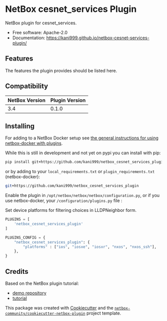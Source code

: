 # NetBox cesnet_services Plugin

NetBox plugin for cesnet_services.


* Free software: Apache-2.0
* Documentation: https://kani999.github.io/netbox-cesnet-services-plugin/


## Features

The features the plugin provides should be listed here.

## Compatibility

| NetBox Version | Plugin Version |
|----------------|----------------|
|     3.4        |      0.1.0     |

## Installing

For adding to a NetBox Docker setup see
[the general instructions for using netbox-docker with plugins](https://github.com/netbox-community/netbox-docker/wiki/Using-Netbox-Plugins).

While this is still in development and not yet on pypi you can install with pip:

```bash
pip install git+https://github.com/kani999/netbox_cesnet_services_plugin
```

or by adding to your `local_requirements.txt` or `plugin_requirements.txt` (netbox-docker):

```bash
git+https://github.com/kani999/netbox_cesnet_services_plugin
```

Enable the plugin in `/opt/netbox/netbox/netbox/configuration.py`,
 or if you use netbox-docker, your `/configuration/plugins.py` file :

Set device platforms for filtering choices in LLDPNeighbor form. 

```python
PLUGINS = [
    'netbox_cesnet_services_plugin'
]

PLUGINS_CONFIG = {
    "netbox_cesnet_services_plugin": {
        "platforms" : ["ios", "iosxe", "iosxr", "nxos", "nxos_ssh"],
    },
}
```

## Credits

Based on the NetBox plugin tutorial:

- [demo repository](https://github.com/netbox-community/netbox-plugin-demo)
- [tutorial](https://github.com/netbox-community/netbox-plugin-tutorial)

This package was created with [Cookiecutter](https://github.com/audreyr/cookiecutter) and the [`netbox-community/cookiecutter-netbox-plugin`](https://github.com/netbox-community/cookiecutter-netbox-plugin) project template.
